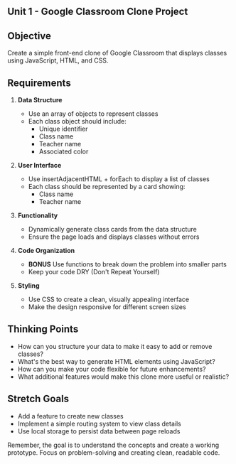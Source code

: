 ## Unit 1 - Google Classroom Clone Project

## Objective
Create a simple front-end clone of Google Classroom that displays classes using JavaScript, HTML, and CSS.

## Requirements

1. **Data Structure**
   - Use an array of objects to represent classes
   - Each class object should include:
     * Unique identifier
     * Class name
     * Teacher name
     * Associated color

2. **User Interface**
   - Use insertAdjacentHTML + forEach to display a list of classes
   - Each class should be represented by a card showing:
     * Class name
     * Teacher name

3. **Functionality**
   - Dynamically generate class cards from the data structure
   - Ensure the page loads and displays classes without errors

4. **Code Organization**
   - **BONUS** Use functions to break down the problem into smaller parts
   - Keep your code DRY (Don't Repeat Yourself)

5. **Styling**
   - Use CSS to create a clean, visually appealing interface
   - Make the design responsive for different screen sizes

## Thinking Points

- How can you structure your data to make it easy to add or remove classes?
- What's the best way to generate HTML elements using JavaScript?
- How can you make your code flexible for future enhancements?
- What additional features would make this clone more useful or realistic?

## Stretch Goals

- Add a feature to create new classes
- Implement a simple routing system to view class details
- Use local storage to persist data between page reloads

Remember, the goal is to understand the concepts and create a working prototype. Focus on problem-solving and creating clean, readable code.

